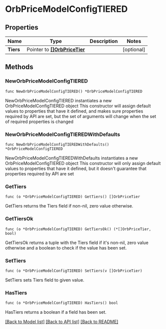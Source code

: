 # OrbPriceModelConfigTIERED

## Properties

Name | Type | Description | Notes
------------ | ------------- | ------------- | -------------
**Tiers** | Pointer to [**[]OrbPriceTier**](OrbPriceTier.md) |  | [optional] 

## Methods

### NewOrbPriceModelConfigTIERED

`func NewOrbPriceModelConfigTIERED() *OrbPriceModelConfigTIERED`

NewOrbPriceModelConfigTIERED instantiates a new OrbPriceModelConfigTIERED object
This constructor will assign default values to properties that have it defined,
and makes sure properties required by API are set, but the set of arguments
will change when the set of required properties is changed

### NewOrbPriceModelConfigTIEREDWithDefaults

`func NewOrbPriceModelConfigTIEREDWithDefaults() *OrbPriceModelConfigTIERED`

NewOrbPriceModelConfigTIEREDWithDefaults instantiates a new OrbPriceModelConfigTIERED object
This constructor will only assign default values to properties that have it defined,
but it doesn't guarantee that properties required by API are set

### GetTiers

`func (o *OrbPriceModelConfigTIERED) GetTiers() []OrbPriceTier`

GetTiers returns the Tiers field if non-nil, zero value otherwise.

### GetTiersOk

`func (o *OrbPriceModelConfigTIERED) GetTiersOk() (*[]OrbPriceTier, bool)`

GetTiersOk returns a tuple with the Tiers field if it's non-nil, zero value otherwise
and a boolean to check if the value has been set.

### SetTiers

`func (o *OrbPriceModelConfigTIERED) SetTiers(v []OrbPriceTier)`

SetTiers sets Tiers field to given value.

### HasTiers

`func (o *OrbPriceModelConfigTIERED) HasTiers() bool`

HasTiers returns a boolean if a field has been set.


[[Back to Model list]](../README.md#documentation-for-models) [[Back to API list]](../README.md#documentation-for-api-endpoints) [[Back to README]](../README.md)


